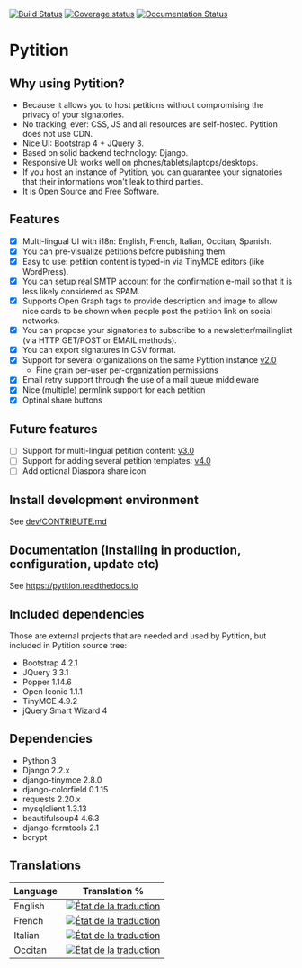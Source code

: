 [![Build Status](http://jenkins.sionneau.net:8080/buildStatus/icon?job=Pytition/master)](http://jenkins.sionneau.net:8080/job/Pytition/job/master/) [![Coverage status](https://img.shields.io/jenkins/coverage/cobertura/http/jenkins.sionneau.net:8080/job/Pytition/job/master.svg)](http://jenkins.sionneau.net:8080/job/Pytition/job/master/lastBuild/cobertura/) [![Documentation Status](https://readthedocs.org/projects/pytition/badge/?version=latest)](https://pytition.readthedocs.io/en/latest/?badge=latest)

# Pytition

## Why using Pytition?

* Because it allows you to host petitions without compromising the privacy of your signatories.
* No tracking, ever: CSS, JS and all resources are self-hosted. Pytition does not use CDN.
* Nice UI: Bootstrap 4 + JQuery 3.
* Based on solid backend technology: Django.
* Responsive UI: works well on phones/tablets/laptops/desktops.
* If you host an instance of Pytition, you can guarantee your signatories that their informations won't leak to third parties.
* It is Open Source and Free Software.

## Features

* [x] Multi-lingual UI with i18n: English, French, Italian, Occitan, Spanish.
* [x] You can pre-visualize petitions before publishing them.
* [x] Easy to use: petition content is typed-in via TinyMCE editors (like WordPress).
* [x] You can setup real SMTP account for the confirmation e-mail so that it is less likely considered as SPAM.
* [x] Supports Open Graph tags to provide description and image to allow nice cards to be shown when people post the petition link on social networks.
* [x] You can propose your signatories to subscribe to a newsletter/mailinglist (via HTTP GET/POST or EMAIL methods).
* [x] You can export signatures in CSV format.
* [x] Support for several organizations on the same Pytition instance [v2.0](https://github.com/pytition/Pytition/milestone/2)
  * Fine grain per-user per-organization permissions
* [x] Email retry support through the use of a mail queue middleware
* [x] Nice (multiple) permlink support for each petition
* [x] Optinal share buttons

## Future features

* [ ] Support for multi-lingual petition content: [v3.0](https://github.com/pytition/Pytition/milestone/3)
* [ ] Support for adding several petition templates: [v4.0](https://github.com/pytition/Pytition/milestone/4)
* [ ] Add optional Diaspora share icon

## Install development environment

See [dev/CONTRIBUTE.md](dev/CONTRIBUTE.md)

## Documentation (Installing in production, configuration, update etc)

See https://pytition.readthedocs.io

## Included dependencies

Those are external projects that are needed and used by Pytition, but included in Pytition source tree:

* Bootstrap 4.2.1
* JQuery 3.3.1
* Popper 1.14.6
* Open Iconic 1.1.1
* TinyMCE 4.9.2
* jQuery Smart Wizard 4

## Dependencies

* Python 3
* Django 2.2.x
* django-tinymce 2.8.0
* django-colorfield 0.1.15
* requests 2.20.x
* mysqlclient 1.3.13
* beautifulsoup4 4.6.3
* django-formtools 2.1
* bcrypt

## Translations

| Language      | Translation % |
| ------------- | ------------- |
| English       | <a href="https://weblate.framasoft.org/engage/pytition/en/?utm_source=widget"><img src="https://weblate.framasoft.org/widgets/pytition/en/pytitions/svg-badge.svg" alt="État de la traduction" /></a>|
| French  | <a href="https://weblate.framasoft.org/engage/pytition/fr_FR/?utm_source=widget"><img src="https://weblate.framasoft.org/widgets/pytition/fr_FR/pytitions/svg-badge.svg" alt="État de la traduction" /></a>|
| Italian       | <a href="https://weblate.framasoft.org/engage/pytition/it/?utm_source=widget"><img src="https://weblate.framasoft.org/widgets/pytition/it/pytitions/svg-badge.svg" alt="État de la traduction" /></a>|
| Occitan       | <a href="https://weblate.framasoft.org/engage/pytition/oc/?utm_source=widget"><img src="https://weblate.framasoft.org/widgets/pytition/oc/pytitions/svg-badge.svg" alt="État de la traduction" /></a> |
